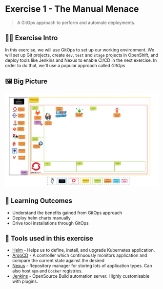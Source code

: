 # Exercise 1 - The Manual Menace
> A GitOps approach to perform and automate deployments.
## 👨‍🍳 Exercise Intro
In this exercise, we will use GitOps to set up our working environment. We will set up Git projects, create `dev`, `test` and `stage` projects in OpenShift, and deploy tools like Jenkins and Nexus to enable CI/CD in the next exercise. In order to do that, we'll use a popular approach called _GitOps_

## 🖼️ Big Picture
![big-picture-tools](images/big-picture-tools.jpg)

## 🔮 Learning Outcomes
* Understand the benefits gained from GitOps approach
* Deploy helm charts manually
* Drive tool installations through GitOps

## 🔨 Tools used in this exercise
* <span style="color:blue;">[Helm](https://helm.sh/)</span> - Helps us to define, install, and upgrade Kubernetes application.
* <span style="color:blue;">[ArgoCD](https://argoproj.github.io/argo-cd/)</span> - A controller which continuously monitors application and compare the current state against the desired
* <span style="color:blue;">[Nexus](https://www.sonatype.com/nexus-repository-sonatype)</span> - Repository manager for storing lots of application types. Can also host `npm` and `Docker` registries.
* <span style="color:blue;">[Jenkins](https://jenkins.io/)</span> - OpenSource Build automation server. Highly customisable with plugins.
